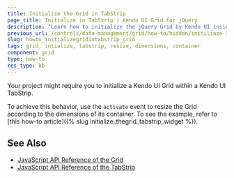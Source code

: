 ```yaml
---
title: Initialize the Grid in TabStrip
page_title: Initialize in TabStrip | Kendo UI Grid for jQuery
description: "Learn how to initialize the jQuery Grid by Kendo UI inside a TabStrip widget by resizing it according to the dimensions of its container."
previous_url: /controls/data-management/grid/how-to/hidden/initiliaze-in-tabstrip
slug: howto_initializegridintabstrip_grid
tags: grid, intialize, tabstrip, resize, dimensions, container
component: grid
type: how-to
res_type: kb
---
```


Your project might require you to initialize a Kendo UI Grid within a Kendo UI TabStrip.

To achieve this behavior, use the `activate` event to resize the Grid according to the dimensions of its container. To see the example, refer to [this how-to article]({% slug initialize_thegrid_tabstrip_widget %}).

## See Also

* [JavaScript API Reference of the Grid](/api/javascript/ui/grid)
* [JavaScript API Reference of the TabStrip](/api/javascript/ui/tabstrip)
